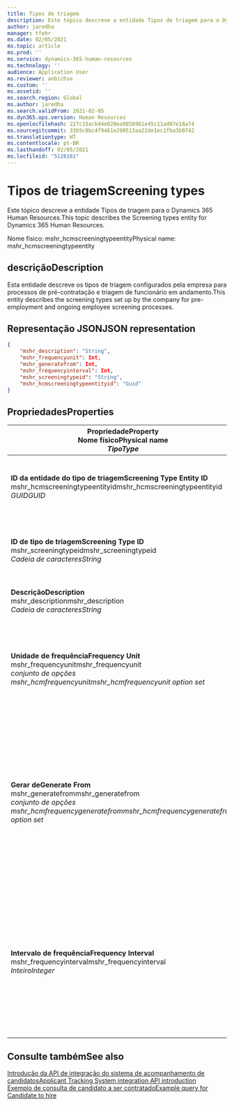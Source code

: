 ```yaml
---
title: Tipos de triagem
description: Este tópico descreve a entidade Tipos de triagem para o Dynamics 365 Human Resources.
author: jaredha
manager: tfehr
ms.date: 02/05/2021
ms.topic: article
ms.prod: ''
ms.service: dynamics-365-human-resources
ms.technology: ''
audience: Application User
ms.reviewer: anbichse
ms.custom: ''
ms.assetid: ''
ms.search.region: Global
ms.author: jaredha
ms.search.validFrom: 2021-02-05
ms.dyn365.ops.version: Human Resources
ms.openlocfilehash: 227c15acb44e020ea9858961e45c11ad07e18a74
ms.sourcegitcommit: 33b5c8bc4f9461e290513aa22de1ec1fba3b0742
ms.translationtype: HT
ms.contentlocale: pt-BR
ms.lasthandoff: 02/05/2021
ms.locfileid: "5126161"
---
```

# <a name="screening-types"></a><span data-ttu-id="96c85-103">Tipos de triagem</span><span class="sxs-lookup"><span data-stu-id="96c85-103">Screening types</span></span>

<span data-ttu-id="96c85-104">Este tópico descreve a entidade Tipos de triagem para o Dynamics 365 Human Resources.</span><span class="sxs-lookup"><span data-stu-id="96c85-104">This topic describes the Screening types entity for Dynamics 365 Human Resources.</span></span>

<span data-ttu-id="96c85-105">Nome físico: mshr_hcmscreeningtypeentity</span><span class="sxs-lookup"><span data-stu-id="96c85-105">Physical name: mshr_hcmscreeningtypeentity</span></span>

## <a name="description"></a><span data-ttu-id="96c85-106">descrição</span><span class="sxs-lookup"><span data-stu-id="96c85-106">Description</span></span>

<span data-ttu-id="96c85-107">Esta entidade descreve os tipos de triagem configurados pela empresa para processos de pré-contratação e triagem de funcionário em andamento.</span><span class="sxs-lookup"><span data-stu-id="96c85-107">This entity describes the screening types set up by the company for pre-employment and ongoing employee screening processes.</span></span>

## <a name="json-representation"></a><span data-ttu-id="96c85-108">Representação JSON</span><span class="sxs-lookup"><span data-stu-id="96c85-108">JSON representation</span></span>

```json
{
    "mshr_description": "String",
    "mshr_frequencyunit": Int,
    "mshr_generatefrom": Int,
    "mshr_frequencyinterval": Int,
    "mshr_screeningtypeid": "String",
    "mshr_hcmscreeningtypeentityid": "Guid"
}
```

## <a name="properties"></a><span data-ttu-id="96c85-109">Propriedades</span><span class="sxs-lookup"><span data-stu-id="96c85-109">Properties</span></span>

| <span data-ttu-id="96c85-110">Propriedade</span><span class="sxs-lookup"><span data-stu-id="96c85-110">Property</span></span><br><span data-ttu-id="96c85-111">**Nome físico**</span><span class="sxs-lookup"><span data-stu-id="96c85-111">**Physical name**</span></span><br><span data-ttu-id="96c85-112">**_Tipo_**</span><span class="sxs-lookup"><span data-stu-id="96c85-112">**_Type_**</span></span> | <span data-ttu-id="96c85-113">Uso</span><span class="sxs-lookup"><span data-stu-id="96c85-113">Use</span></span> | <span data-ttu-id="96c85-114">Descrição</span><span class="sxs-lookup"><span data-stu-id="96c85-114">Description</span></span> |
| --- | --- | --- |
| <span data-ttu-id="96c85-115">**ID da entidade do tipo de triagem**</span><span class="sxs-lookup"><span data-stu-id="96c85-115">**Screening Type Entity ID**</span></span><br><span data-ttu-id="96c85-116">mshr_hcmscreeningtypeentityid</span><span class="sxs-lookup"><span data-stu-id="96c85-116">mshr_hcmscreeningtypeentityid</span></span><br><span data-ttu-id="96c85-117">*GUID*</span><span class="sxs-lookup"><span data-stu-id="96c85-117">*GUID*</span></span> | <span data-ttu-id="96c85-118">Somente leitura</span><span class="sxs-lookup"><span data-stu-id="96c85-118">Read-only</span></span><br><span data-ttu-id="96c85-119">Obrigatório</span><span class="sxs-lookup"><span data-stu-id="96c85-119">Required</span></span><br><span data-ttu-id="96c85-120">Gerado pelo sistema</span><span class="sxs-lookup"><span data-stu-id="96c85-120">System-generated</span></span> | <span data-ttu-id="96c85-121">Identificador principal exclusivo do registro de tipo de triagem.</span><span class="sxs-lookup"><span data-stu-id="96c85-121">Unique primary identifier for the screening type record.</span></span> |
| <span data-ttu-id="96c85-122">**ID de tipo de triagem**</span><span class="sxs-lookup"><span data-stu-id="96c85-122">**Screening Type ID**</span></span><br><span data-ttu-id="96c85-123">mshr_screeningtypeid</span><span class="sxs-lookup"><span data-stu-id="96c85-123">mshr_screeningtypeid</span></span><br><span data-ttu-id="96c85-124">*Cadeia de caracteres*</span><span class="sxs-lookup"><span data-stu-id="96c85-124">*String*</span></span> | <span data-ttu-id="96c85-125">Ler/gravar</span><span class="sxs-lookup"><span data-stu-id="96c85-125">Read/write</span></span><br><span data-ttu-id="96c85-126">Obrigatório</span><span class="sxs-lookup"><span data-stu-id="96c85-126">Required</span></span> | <span data-ttu-id="96c85-127">Identificador exclusivo definido pelo usuário de tipo de triagem.</span><span class="sxs-lookup"><span data-stu-id="96c85-127">User-defined unique identifier for the screening type.</span></span> |
| <span data-ttu-id="96c85-128">**Descrição**</span><span class="sxs-lookup"><span data-stu-id="96c85-128">**Description**</span></span><br><span data-ttu-id="96c85-129">mshr_description</span><span class="sxs-lookup"><span data-stu-id="96c85-129">mshr_description</span></span><br><span data-ttu-id="96c85-130">*Cadeia de caracteres*</span><span class="sxs-lookup"><span data-stu-id="96c85-130">*String*</span></span> | <span data-ttu-id="96c85-131">Ler/gravar</span><span class="sxs-lookup"><span data-stu-id="96c85-131">Read/write</span></span><br><span data-ttu-id="96c85-132">Obrigatório</span><span class="sxs-lookup"><span data-stu-id="96c85-132">Required</span></span> | <span data-ttu-id="96c85-133">A descrição do tipo de triagem.</span><span class="sxs-lookup"><span data-stu-id="96c85-133">The description of the screening type.</span></span> |
| <span data-ttu-id="96c85-134">**Unidade de frequência**</span><span class="sxs-lookup"><span data-stu-id="96c85-134">**Frequency Unit**</span></span><br><span data-ttu-id="96c85-135">mshr_frequencyunit</span><span class="sxs-lookup"><span data-stu-id="96c85-135">mshr_frequencyunit</span></span><br><span data-ttu-id="96c85-136">*conjunto de opções mshr_hcmfrequencyunit*</span><span class="sxs-lookup"><span data-stu-id="96c85-136">*mshr_hcmfrequencyunit option set*</span></span> | <span data-ttu-id="96c85-137">Ler/gravar</span><span class="sxs-lookup"><span data-stu-id="96c85-137">Read/write</span></span><br><span data-ttu-id="96c85-138">Obrigatório</span><span class="sxs-lookup"><span data-stu-id="96c85-138">Required</span></span> | <span data-ttu-id="96c85-139">Descreve a frequência com que a triagem deve ser concluída para a pessoa atribuída.</span><span class="sxs-lookup"><span data-stu-id="96c85-139">Describes the frequency with which the screening must be completed for the assigned person.</span></span> |
| <span data-ttu-id="96c85-140">**Gerar de**</span><span class="sxs-lookup"><span data-stu-id="96c85-140">**Generate From**</span></span><br><span data-ttu-id="96c85-141">mshr_generatefrom</span><span class="sxs-lookup"><span data-stu-id="96c85-141">mshr_generatefrom</span></span><br><span data-ttu-id="96c85-142">*conjunto de opções mshr_hcmfrequencygeneratefrom*</span><span class="sxs-lookup"><span data-stu-id="96c85-142">*mshr_hcmfrequencygeneratefrom option set*</span></span> | <span data-ttu-id="96c85-143">Ler/gravar</span><span class="sxs-lookup"><span data-stu-id="96c85-143">Read-write</span></span><br><span data-ttu-id="96c85-144">Obrigatório</span><span class="sxs-lookup"><span data-stu-id="96c85-144">Required</span></span> | <span data-ttu-id="96c85-145">Se o valor de frequência for qualquer valor diferente de "Apenas ocasional", o valor GenerateFrom determinará a data a partir da qual o próximo evento de triagem será calculado.</span><span class="sxs-lookup"><span data-stu-id="96c85-145">If the Frequency value is any value other than “One-time only”, the GenerateFrom value determines the date from which to calculate the next screening event.</span></span> |
| <span data-ttu-id="96c85-146">**Intervalo de frequência**</span><span class="sxs-lookup"><span data-stu-id="96c85-146">**Frequency Interval**</span></span><br><span data-ttu-id="96c85-147">mshr_frequencyinterval</span><span class="sxs-lookup"><span data-stu-id="96c85-147">mshr_frequencyinterval</span></span><br><span data-ttu-id="96c85-148">*Inteiro*</span><span class="sxs-lookup"><span data-stu-id="96c85-148">*Integer*</span></span> | <span data-ttu-id="96c85-149">Ler/gravar</span><span class="sxs-lookup"><span data-stu-id="96c85-149">Read-write</span></span><br><span data-ttu-id="96c85-150">Obrigatório</span><span class="sxs-lookup"><span data-stu-id="96c85-150">Required</span></span> | <span data-ttu-id="96c85-151">Se o valor de frequência for qualquer valor diferente de "Apenas ocasional", você deverá definir um intervalo para as unidades de tempo entre cada evento de triagem.</span><span class="sxs-lookup"><span data-stu-id="96c85-151">If the Frequency value is any value other than “One-time only”, you must define an interval for the units of time between each screening event.</span></span> |

## <a name="see-also"></a><span data-ttu-id="96c85-152">Consulte também</span><span class="sxs-lookup"><span data-stu-id="96c85-152">See also</span></span>

[<span data-ttu-id="96c85-153">Introdução da API de integração do sistema de acompanhamento de candidatos</span><span class="sxs-lookup"><span data-stu-id="96c85-153">Applicant Tracking System integration API introduction</span></span>](hr-admin-integration-ats-api-introduction.md)<br>
[<span data-ttu-id="96c85-154">Exemplo de consulta de candidato a ser contratado</span><span class="sxs-lookup"><span data-stu-id="96c85-154">Example query for Candidate to hire</span></span>](hr-admin-integration-ats-api-candidate-to-hire-example-query.md)
